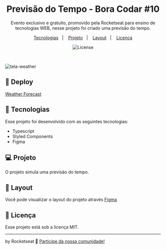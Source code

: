 <h1 align="center"> Previsão do Tempo  - Bora Codar #10 </h1>

<p align="center">
Evento exclusivo e gratuito, promovido pela Rocketseat para ensino de tecnologias WEB, nesse projeto foi criado uma previsão do tempo.
</p>

<p align="center">
  <a href="#-tecnologias">Tecnologias</a>&nbsp;&nbsp;&nbsp;|&nbsp;&nbsp;&nbsp;
  <a href="#-projeto">Projeto</a>&nbsp;&nbsp;&nbsp;|&nbsp;&nbsp;&nbsp;
  <a href="#-layout">Layout</a>&nbsp;&nbsp;&nbsp;|&nbsp;&nbsp;&nbsp;
  <a href="#memo-licença">Licença</a>
</p>

<p align="center">
  <img alt="License" src="https://img.shields.io/static/v1?label=license&message=MIT&color=49AA26&labelColor=000000">
</p>

<br>


![tela-weather](https://user-images.githubusercontent.com/104373308/231850537-a5deb228-74d8-4616-abe0-8b45c20a7a31.png)


  
## 👾 Deploy

[Weather Forecast](https://weather-10.vercel.app/)

## 🚀 Tecnologias

Esse projeto foi desenvolvido com as seguintes tecnologias:

- Typescript
- Styled Components
- Figma


## 💻 Projeto

O projeto simula uma previsão do tempo.

## 🔖 Layout

Você pode visualizar o layout do projeto através [Figma](https://www.figma.com/community/file/1215291914714743267)
 

## :memo: Licença

Esse projeto está sob a licença MIT.

---

by Rocketseat :wave: [Participe da nossa comunidade!](https://discord.gg/rocketseat)
